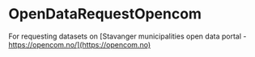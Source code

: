 # OpenDataRequestOpencom
For requesting datasets on [Stavanger municipalities open data portal - https://opencom.no/](https://opencom.no)
